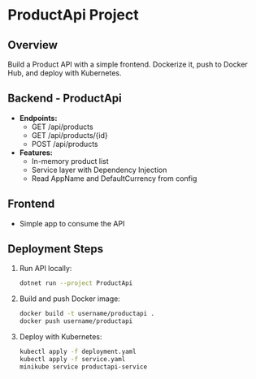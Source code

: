 # ProductApi Project

## Overview
Build a Product API with a simple frontend. Dockerize it, push to Docker Hub, and deploy with Kubernetes.

## Backend - ProductApi
- **Endpoints:**
  - GET /api/products
  - GET /api/products/{id}
  - POST /api/products
- **Features:**
  - In-memory product list
  - Service layer with Dependency Injection
  - Read AppName and DefaultCurrency from config

## Frontend
- Simple app to consume the API

## Deployment Steps
1. Run API locally:
   ```bash
   dotnet run --project ProductApi
   ```
2. Build and push Docker image:
   ```bash
   docker build -t username/productapi .
   docker push username/productapi
   ```
3. Deploy with Kubernetes:
   ```bash
   kubectl apply -f deployment.yaml
   kubectl apply -f service.yaml
   minikube service productapi-service
